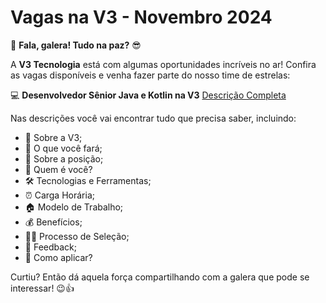 # Vagas na V3 - Novembro 2024

🚀 **Fala, galera! Tudo na paz?** 😎

A **V3 Tecnologia** está com algumas oportunidades incríveis no ar! Confira as vagas disponíveis e venha fazer parte do nosso time de estrelas:

💻 **Desenvolvedor Sênior Java e Kotlin na V3**
[Descrição Completa](https://github.com/v3-tecnologia/descricoes-de-cargos/blob/main/desenvolvedor-senior-java-kotlin-na-v3.md)

Nas descrições você vai encontrar tudo que precisa saber, incluindo:

- 🌟 Sobre a V3;
- 🚀 O que você fará;
- 🏅 Sobre a posição;
- 👥 Quem é você?
- 🛠️ Tecnologias e Ferramentas;
- ⏰ Carga Horária;
- 🏠 Modelo de Trabalho;
- 💰 Benefícios;
- 🧑‍⚖️ Processo de Seleção;
- 📢 Feedback;
- 📩 Como aplicar?

Curtiu? Então dá aquela força compartilhando com a galera que pode se interessar! 😉👍
